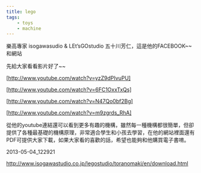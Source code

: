 ```yaml
---
title: lego
tags: 
    - toys
    - machine
---
```


樂高專家 isogawasudio & LEt’sGOstudio
五十川芳仁，這是他的FACEBOOK~~和網站

先給大家看看影片好了~~

[http://www.youtube.com/watch?v=yzZ9dPIvuPU]


[http://www.youtube.com/watch?v=6FC1OxxTxQs]

[http://www.youtube.com/watch?v=N47Qo0bf2Bg]

[http://www.youtube.com/watch?v=m9zgrds_RhA]

從他的youtube連結還可以看到更多有趣的機構，雖然每一種機構都很簡單，但卻提供了各種最基礎的機構原理，非常適合學生和小孩去學習，在他的網站裡面還有PDF可提供大家下載，如果大家看的喜歡的話，希望也能夠和他購買電子書唷。

 2013-05-04_122921

http://www.isogawastudio.co.jp/legostudio/toranomaki/en/download.html
